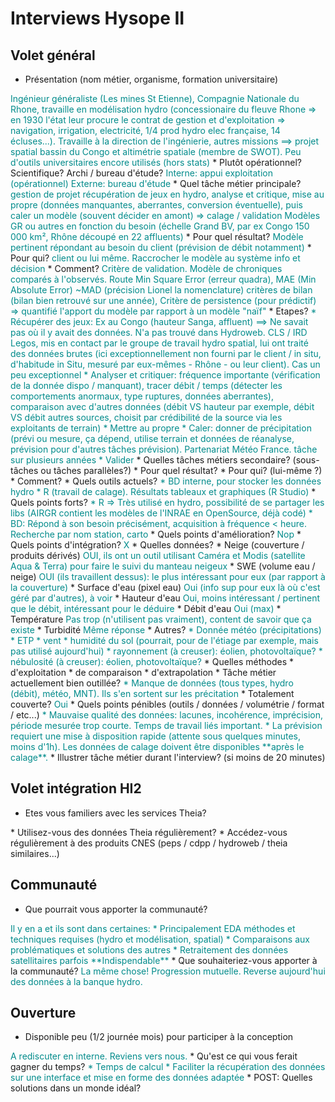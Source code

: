 # Interviews Hysope II

## Volet général

* Présentation (nom métier, organisme, formation universitaire)
<font color="darkcyan">
Ingénieur généraliste (Les mines St Etienne), Compagnie Nationale du Rhone, travaille en modélisation hydro (concessionaire du fleuve Rhone => en 1930 l'état leur procure le contrat de gestion et d'exploitation => navigation, irrigation, electricité, 1/4 prod hydro elec française, 14 écluses...). Travaille à la direction de l'ingénierie, autres missions ==> projet spatial bassin du Congo et altimétrie spatiale (membre de SWOT).
Peu d'outils universitaires encore utilisés (hors stats)
</font>
  * Plutôt opérationnel? Scientifique? Archi / bureau d'étude?
<font color="darkcyan">
Interne: appui exploitation (opérationnel)
Externe: bureau d'étude
</font>
* Quel tâche métier principale? 
<font color="darkcyan">
gestion de projet
récupération de jeux en hydro, analyse et critique, mise au propre (données manquantes, aberrantes, conversion éventuelle), puis caler un modèle (souvent décider en amont) => calage / validation
Modèles GR ou autres en fonction du besoin (échelle Grand BV, par ex Congo 150 000 km², Rhône découpé en 22 affluents)
</font>
  * Pour quel résultat?
<font color="darkcyan">
Modèle pertinent répondant au besoin du client (prévision de débit notamment)
</font>
  * Pour qui?
<font color="darkcyan">
client ou lui même. Raccrocher le modèle au système info et décision
</font>
  * Comment?
<font color="darkcyan">
Critère de validation.
Modèle de chroniques comparés à l'observés. Route Min Square Error (erreur quadra), MAE (Min Absolute Error) ~MAD (précision Lionel la nomenclature) critères de bilan (bilan bien retrouvé sur une année), Critère de persistence (pour prédictif) => quantifié l'apport du modèle par rapport à un modèle "naïf"
</font>
  * Etapes?
<font color="darkcyan">
* Récupérer des jeux: Ex au Congo (hauteur Sanga, affluent) ==> Ne savait pas où il y avait des données. N'a pas trouvé dans Hydroweb. CLS / IRD Legos, mis en contact par le groupe de travail hydro spatial, lui ont traité des données brutes (ici exceptionnellement non fourni par le client / in situ, d'habitude in Situ, mesuré par eux-mêmes - Rhône - ou leur client). Cas un peu exceptionnel 
* Analyser et critiquer: fréquence importante (vérification de la donnée dispo / manquant), tracer débit / temps (détecter les comportements anormaux, type ruptures, données aberrantes), comparaison avec d'autres données (débit VS hauteur par exemple, débit VS débit autres sources, choisit par crédibilité de la source via les exploitants de terrain)
* Mettre au propre
* Caler: donner de précipitation (prévi ou mesure, ça dépend, utilise terrain et données de réanalyse, prévision pour d'autres tâches prévision). Partenariat Météo France. tâche sur plusieurs années
* Valider
</font>
* Quelles tâches métiers secondaire? (sous-tâches ou tâches parallèles?)
<font color="darkcyan">

</font>
  * Pour quel résultat?
<font color="darkcyan">

</font>
  * Pour qui? (lui-même ?)
<font color="darkcyan">

</font>
  * Comment?
<font color="darkcyan">

</font>
* Quels outils actuels?
<font color="darkcyan">
* BD interne, pour stocker les données hydro
* R (travail de calage). Résultats tableaux et graphiques (R Studio)
</font>
  * Quels points forts?
<font color="darkcyan">
* R => Très utilisé en hydro, possibilité de se partager les libs (AIRGR contient les modèles de l'INRAE en OpenSource, déjà codé) 
* BD: Répond à son besoin précisément, acquisition à fréquence < heure. Recherche par nom station, carto
</font>
  * Quels points d'amélioration?
<font color="darkcyan">
Nop
</font>
  * Quels points d'intégration?
<font color="darkcyan">
X
</font>
* Quelles données? 
<font color="darkcyan">

</font>
  * Neige (couverture / produits dérivés)
<font color="darkcyan">
OUI, ils ont un outil utilisant Caméra et Modis (satellite Aqua & Terra) pour faire le suivi du manteau neigeux
</font>
  * SWE (volume eau / neige)
<font color="darkcyan">
OUI (ils travaillent dessus): le plus intéressant pour eux (par rapport à la couverture)
</font>
  * Surface d'eau (pixel eau)
<font color="darkcyan">
Oui (info sup pour eux là où c'est géré par d'autres), à voir
</font>
  * Hauteur d'eau
<font color="darkcyan">
Oui, moins intéressant / pertinent que le débit, intéressant pour le déduire
</font>
  * Débit d'eau
<font color="darkcyan">
Oui (max)
</font>
  * Température
<font color="darkcyan">
Pas trop (n'utilisent pas vraiment), content de savoir que ça existe
</font>
  * Turbidité
<font color="darkcyan">
Même réponse
</font>
  * Autres?
<font color="darkcyan">
* Donnée météo (précipitations)
* ETP
* vent
* humidité du sol (pourrait, pour de l'étiage par exemple, mais pas utilisé aujourd'hui)
* rayonnement (à creuser): éolien, photovoltaïque?
* nébulosité (à creuser): éolien, photovoltaïque?
</font>
* Quelles méthodes
  * d'exploitation
<font color="darkcyan">

</font>
  * de comparaison
<font color="darkcyan">

</font>
  * d'extrapolation
<font color="darkcyan">

</font>
* Tâche métier actuellement bien outillée?
<font color="darkcyan">
* Manque de données (tous types, hydro (débit), météo, MNT). Ils s'en sortent sur les précitation
</font>
  * Totalement couverte?
<font color="darkcyan">
Oui
</font>
* Quels points pénibles (outils / données / volumétrie / format / etc...)
<font color="darkcyan">
* Mauvaise qualité des données: lacunes, incohérence, imprécision, période mesurée trop courte. Temps de travail liés important.
* La prévision requiert une mise à disposition rapide (attente sous quelques minutes, moins d'1h). Les données de calage doivent être disponibles **après le calage**.
</font>
* Illustrer tâche métier durant l'interview? (si moins de 20 minutes)
<font color="darkcyan">

</font>

## Volet intégration HI2

* Etes vous familiers avec les services Theia?
<font color="darkcyan">

</font>
* Utilisez-vous des données Theia régulièrement?
<font color="darkcyan">

</font>
* Accédez-vous régulièrement à des produits CNES (peps / cdpp / hydroweb / theia similaires...)
<font color="darkcyan">

</font>

## Communauté

* Que pourrait vous apporter la communauté?
<font color="darkcyan">
Il y en a et ils sont dans certaines:
* Principalement EDA méthodes et techniques requises (hydro et modélisation, spatial)
* Comparaisons aux problématiques et solutions des autres
* Retraitement des données satellitaires parfois
**Indispendable**
</font>
* Que souhaiteriez-vous apporter à la communauté?
<font color="darkcyan">
La même chose! Progression mutuelle.
Reverse aujourd'hui des données à la banque hydro.
</font>

## Ouverture

* Disponible peu (1/2 journée mois) pour participer à la conception
<font color="darkcyan">
A rediscuter en interne. Reviens vers nous.
</font>
* Qu'est ce qui vous ferait gagner du temps?
<font color="darkcyan">
* Temps de calcul
* Faciliter la récupération des données sur une interface et mise en forme des données adaptée
</font>
* POST: Quelles solutions dans un monde idéal?
<font color="darkcyan">

</font>


